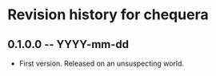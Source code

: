 # Revision history for chequera

## 0.1.0.0 -- YYYY-mm-dd

* First version. Released on an unsuspecting world.
